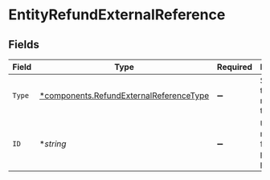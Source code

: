# EntityRefundExternalReference


## Fields

| Field                                                                                             | Type                                                                                              | Required                                                                                          | Description                                                                                       | Example                                                                                           |
| ------------------------------------------------------------------------------------------------- | ------------------------------------------------------------------------------------------------- | ------------------------------------------------------------------------------------------------- | ------------------------------------------------------------------------------------------------- | ------------------------------------------------------------------------------------------------- |
| `Type`                                                                                            | [*components.RefundExternalReferenceType](../../models/components/refundexternalreferencetype.md) | :heavy_minus_sign:                                                                                | Specifies the reference type                                                                      | acquirer-reference                                                                                |
| `ID`                                                                                              | **string*                                                                                         | :heavy_minus_sign:                                                                                | Unique reference from the payment provider                                                        | 123456789012345                                                                                   |